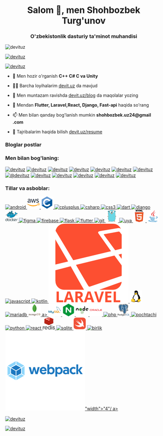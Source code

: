 <h1 align="center">Salom 👋, men Shohbozbek Turg'unov</h1>
<h3 align="center">O'zbekistonlik dasturiy ta'minot muhandisi</h3>

<p align="left"> <img src="https://komarev.com/ghpvc/?username=devituz&label=Profile%20views&color=0e75b6&style=flat" alt="devituz" /> </p>

<p align="left"> <a href=" https://github.com/ryo-ma/github-profile-trophy"><img src="https://github-profile-trophy.vercel.app/?username=devituz" alt="devituz" /></a> </p>

<p align="left"> <a href=" https://twitter.com/devituz" target="blank"><img src="https://img.shields.io/twitter/follow/devituz?logo=twitter&style=for-the-badge" alt="devituz" /></a> </p>

- 🌱 Men hozir o'rganish **C++ C# C va Unity**

- 👨‍💻 Barcha loyihalarim [devit.uz](devit.uz) da mavjud

- 📝 Men muntazam ravishda [devit.uz/blog](devit.uz/blog) da maqolalar yozing

- 💬 Mendan **Flutter, Laravel,React, Django, Fast-api** haqida so'rang

- 📫 Men bilan qanday bog'lanish mumkin **shohbozbek.uz24@gmail .com**

- 📄 Tajribalarim haqida bilish [devit.uz/resume](devit.uz/resume)

### Bloglar postlar
<!-- BLOG-POST-LIST:START -->
<!-- BLOG-POST-LIST:END -->

<h3 align="left">Men bilan bog'laning:</h3>
<p align=" chap">
<a href="https://dev.to/devituz" target="blank"><img align="center" src="https://raw.githubusercontent.com/rahuldkjain/github-profile-readme-generator/master/src/images/icons/Social/devto.svg" alt="devituz" height="30" width="" 40" /></a>
<a href="https://twitter.com/devituz" target="blank"><img align="center" src="https://raw.githubusercontent.com/rahuldkjain/github-profile-readme-generator/master/src/images/icons/Social/twitter.svg" alt="devituz" height="30" width="" 40" /></a>
<a href="https://linkedin.com/in/devituz" target="blank"><img align="center" src="https://raw.githubusercontent.com/rahuldkjain/github-profile-readme-generator/master/src/images/icons/Social/linked-in-alt.svg" alt="devituz" height="30" " width="40" /></a>
<a href="https://stackoverflow.com/users/devituz" target="blank"><img align="center" src="https://raw.githubusercontent.com/rahuldkjain/github-profile-readme-generator/master/src/images/icons/Social/stack-overflow.svg" alt="devituz" height="30" width="40" /></a>
<a href="https://fb.com/devituz" target="blank"><img align="center" " src="https://raw.githubusercontent.com/rahuldkjain/github-profile-readme-generator/master/src/images/icons/Social/facebook.svg" alt="devituz" height="30" width="" 40" /></a>
<a href="https://instagram.com/devituz" target="blank"><img align="center" src="https://raw.githubusercontent.com/rahuldkjain/github-profile-readme-generator/master/src/images/icons/Social/instagram.svg" alt="devituz" height="30" width="" 40" /></a>
<a href="https://www.behance.net/devituz" target="blank"><img align="center" src="https://raw.githubusercontent.com/rahuldkjain/github-profile-readme -generator/master/src/images/icons/Social/behance.svg" alt="devituz" height="30" width="40" /></a>
<a href="https://medium.com/@devituz" target="blank"><img align="center" src="https://raw.githubusercontent.com/rahuldkjain/ github-profile-readme-generator/master/src/images/icons/Social/medium.svg" alt="@devituz" height="30" width="40" /></a>
<a href="https://www.youtube.com/c/devituz" target="blank"><img align="center" src="https://raw.githubusercontent.com /rahuldkjain/github-profile-readme-generator/master/src/images/icons/Social/youtube.svg" alt="devituz" height="30" width="40" /></a>
<a href="https://www.hackerrank.com/devituz" target="blank"><img align="center" src="https://raw.githubusercontent.com/rahuldkjain /github-profile-readme-generator/master/src/images/icons/Social/hackerrank.svg" alt="devituz" height="30" width="40" /></a>
<a href="https://www.leetcode.com/devituz" target="blank"><img align="center" src="https://raw. githubusercontent.com/rahuldkjain/github-profile-readme-generator/master/src/images/icons/Social/leet-code.svg" alt="devituz" height="30" width="40" /></a>
<a href="https://www.hackerearth.com/devituz" target="blank"><img align="center" src="https ://raw.githubusercontent.com/rahuldkjain/github-profile-readme-generator/master/src/images/icons/Social/hackerearth.svg" alt="devituz" height="30" width="40" /></a>
<a href="https://discord.gg/devituz" target="blank"><img align="center" src "https://raw.githubusercontent.com/rahuldkjain/github-profile-readme-generator/master/src/images/icons/Social/discord.svg" alt="devituz" height="30" width="40" /></a>
</p>

<h3 align="left">Tillar va asboblar:</h3>
<p align="left"> <a href="https://developer.android.com" target="_blank" rel="noreferrer"> <img src="https://raw.githubusercontent.com/devicons /devicon/master/icons/android/android-original-wordmark.svg" alt="android" width="40" height="40"/> </a> <a href="https://aws.amazon.com" target="_blank" rel="noreferrer"> <img src="https://raw.githubusercontent.com/devicons/devicon/master /icons/amazonwebservices/amazonwebservices-original-wordmark.svg" alt="aws" width="40" height="40"/> </a> <a href="https://www.cprogramming.com/" target="_blank" rel="noreferrer"> <img src="https://raw.githubusercontent.com/devicons/devicon/ master/icons/c/c-original.svg" alt="c" width="40" height="40"/> </a> <a href="https://www.w3schools.com/cpp/" target="_blank" rel="noreferrer"> <img src="https://raw.githubusercontent.com/devicons/devicon/master/icons/ cplusplus/cplusplus-original.svg" alt="cplusplus" width="40" balandligi="40"/> </a> <a href="https://www.w3schools.com/cs/" target="_blank" rel="noreferrer"> <img src="https://raw.githubusercontent.com/devicons/ devicon/master/icons/csharp/csharp-original.svg" alt="csharp" width="40" height="40"/> </a> <a href="https://www.w3schools.com/css/" target="_blank" rel="noreferrer"> <img src="https://raw.githubusercontent.com/devicons/ devicon/master/icons/css3/css3-original-wordmark.svg" alt="css3" width="40" height="40"/> </a> <a href="https://dart.dev" target="_blank" rel="noreferrer"> <img src="https://www.vectorlogo.zone/ logos/dartlang/dartlang-icon.svg" alt="dart" width="40" height="40"/> </a> <a href="https://www.djangoproject.com/" target="_blank" rel="noreferrer"> <img src="https://cdn.worldvectorlogo.com/logos/django.svg" alt="django" " width="40" height="40"/> </a> <a href="https://www.docker.com/" target="_blank" rel="noreferrer"> <img src="https://raw.githubusercontent.com/devicons/devicon/master/icons/docker/docker-original-wordmark.svg" alt="docker" width="40" height="40"/> </a> <a href="https://www.figma.com/" target="_blank" rel="noreferrer"> <img src="https://www.vectorlogo.zone/logos/figma/figma-icon.svg" alt="figma" kengligi="40" balandligi="40"/> </a> <a href="https://firebase.google.com/" target="_blank" rel="noreferrer"> <img src="https://www.vectorlogo.zone/logos/firebase/ firebase-icon.svg" alt="firebase" width="40" height="40"/> </a> <a href="https://flask.palletsprojects.com/" target="_blank" rel="noreferrer"> <img src="https://www.vectorlogo.zone/logos/pocoo_flask/pocoo_flask-icon.svg" alt="flask" width="40" height="40"/> </a> <a href="https://flutter.dev" target="_blank" rel="noreferrer"> <img src="https://www.vectorlogo.zone/logos/flutterio/flutterio-icon.svg" alt=" flutter" width="40" height="40"/> </a> <a href="https://git-scm.com/" target="_blank" rel="noreferrer"> <img src="https://www.vectorlogo.zone/logos/git-scm/git-scm-icon.svg" alt="git" width="40" height="40" /> </a> <a href="https://golang.org" target="_blank" rel="noreferrer"> <img src="https://raw.githubusercontent.com/devicons/devicon/master/icons/go/go-original.svg" alt="go" width="40" height="40"/> </a> <a href="https://hive.apache.org/" target="_blank" rel="noreferrer"> <img src="https://www.vectorlogo.zone/logos/apache_hive/apache_hive-icon.svg" alt="uya" width="40" height="40"/> </a> <a href="https ://www.w3.org/html/" target="_blank" rel="noreferrer"> <img src="https://raw.githubusercontent.com/devicons/devicon/master/icons/html5/html5-original-wordmark.svg" alt="html5" width="40" height="40"/> </ a> <a href="https://www.java.com" target="_blank" rel="noreferrer"> <img src="https://raw.githubusercontent.com/devicons/devicon/master/icons/java/java-original.svg" alt="java" width="40" height="40"/> </a> <a href="https://developer.mozilla.org/en-US/docs/Web/JavaScript" target="_blank" rel="noreferrer"> <img src="https://raw.githubusercontent.com/devicons/devicon/master/icons/javascript/ javascript-original.svg" alt="javascript" width="40" height="40"/> </a> <a href="https://kotlinlang.org" target="_blank" rel="noreferrer"> <img src="https://www.vectorlogo.zone/logos/kotlinlang/kotlinlang-icon.svg" alt=" kotlin" width="40" height="40"/> </a> <a href="https://laravel.com/" target="_blank" rel="noreferrer"> <img src="https://raw.githubusercontent.com/devicons/devicon/master/icons/laravel/laravel-plain-wordmark.svg" alt="laravel" kengligi="40" balandlik ="40"/> </a> <a href="https://www.linux.org/" target="_blank" rel="noreferrer"> <img src="https://raw.githubusercontent.com/devicons/devicon/master/icons/linux/linux-original.svg" alt="linux" width="40" height="40"/> </ a> <a href="https://mariadb.org/" target="_blank" rel="noreferrer"> <img src="https://www.vectorlogo.zone/logos/mariadb/mariadb-icon.svg" alt="mariadb" width="40" height="40"/> </a> <a href="https ://www.mongodb.com/" target="_blank" rel="noreferrer"> <img src="https://raw.githubusercontent.com/devicons/devicon/master/icons/mongodb/mongodb-original-wordmark.svg" alt="mongodb" width="40" height="40"/> </> a> <a href="https://www.mysql.com/" target="_blank" rel="noreferrer"> <img src="https://raw.githubusercontent.com/devicons/devicon/master/icons/mysql/mysql-original-wordmark.svg" alt="mysql" width="40" height="40"/> </ a> <a href="https://www.nginx.com" target="_blank" rel="noreferrer"> <img src="https://raw.githubusercontent.com/devicons/devicon/master/icons/nginx/nginx-original.svg" alt="nginx" width="40" height="40"/> </a> <a href="https://nodejs.org" target="_blank" rel="noreferrer"> <img src="https://raw.githubusercontent.com/devicons/devicon/master/icons/nodejs/nodejs-original-wordmark.svg" alt="nodejs" width="40" height="40"/> </a> <a href="https://www.oracle.com/" target="_blank" rel="noreferrer"> <img src="https://raw.githubusercontent.com/devicons/devicon/master/icons/oracle/oracle-original.svg" alt="oracle" width="40" height="40"/> </a> <a href="https://www.php.net" target="_blank" rel="noreferrer"> <img src="https:/ /raw.githubusercontent.com/devicons/devicon/master/icons/php/php-original.svg" alt="php" width="40" height="40"/> </a> <a href="https://www.postgresql.org" target="_blank" rel="noreferrer"> <img src="https://raw.githubusercontent.com/devicons/devicon/master /icons/postgresql/postgresql-original-wordmark.svg" alt="postgresql" width="40" height="40"/> </a> <a href="https://postman.com" target="_blank" rel="noreferrer"> <img src="https://www.vectorlogo.zone/ logos/getpostman/getpostman-icon.svg" alt="pochtachi" width="40" height="40"/> </a> <a href="https://www.python.org" target="_blank" rel="noreferrer"> <img src="https://raw.githubusercontent.com/devicons/devicon/master/icons/python/python -original.svg" alt="python" width="40" height="40"/> </a> <a href="https://reactjs.org/" target="_blank" rel="noreferrer"> <img src="https://raw.githubusercontent.com/devicons/devicon/master/icons/react/react- original-wordmark.svg" alt="react" width="40" height="40"/> </a> <a href="https://redis.io" target="_blank" rel="noreferrer"> <img src="https://raw.githubusercontent.com/devicons/devicon/master/icons/redis/redis-original-wordmark.svg" alt="redis" kengligi "40" height="40"/> </a> <a href="https://www.sqlite.org/" target="_blank" rel="noreferrer"> <img src="https://www.vectorlogo.zone/logos/sqlite/sqlite-icon.svg" alt="sqlite" width="40" height="40"/> </ a> <a href="https://developer.apple.com/swift/" target="_blank" rel="noreferrer"> <img src="https://raw.githubusercontent.com/devicons/devicon/master/icons/swift/swift-original.svg" alt="swift" width="40" height="40"/> </a> <a href="https://unity.com/" target="_blank" rel="noreferrer"> <img src="https://www.vectorlogo.zone/logos/unity3d/unity3d-icon.svg" alt="birlik" kengligi="40" balandligi="40"/> </a> <a href="https://webpack.js.org" target="_blank" rel="noreferrer"> <img src="https://raw.githubusercontent.com/devicons/devicon/d00d0969292a6569d45b06d3f350f463a0107b0d/icons/webpack/webpack-original-wordmark.svg" alt="4">"width">"4"/ a> </p>

<p> <img align="center" src="https://github-readme-stats.vercel.app/api?username=devituz&show_icons=true&locale=en" alt="devituz" /></p>

<p><img align="markaz" src="https://github-readme-streak-stats.herokuapp.com/?user=devituz&" alt="devituz" /></p>
